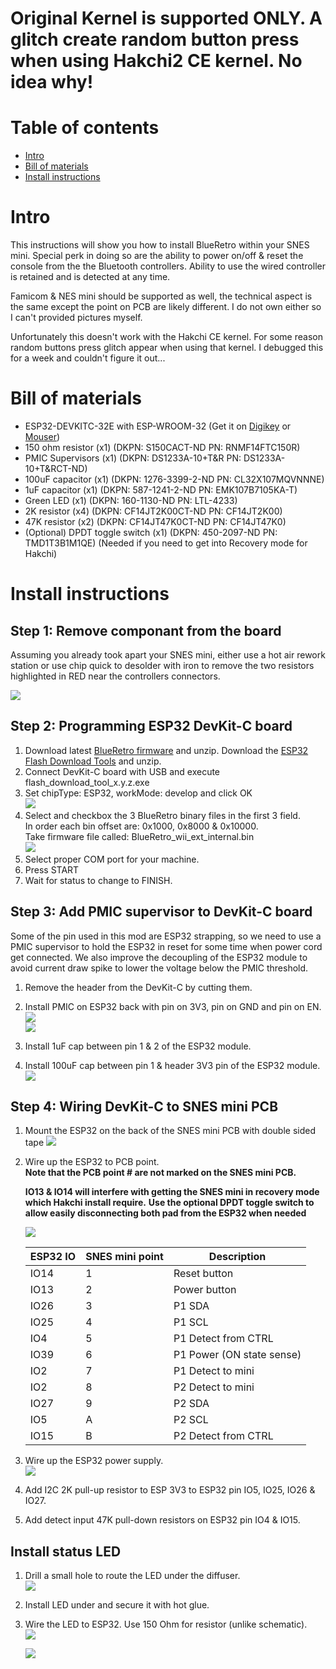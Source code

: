 # **Original Kernel is supported ONLY. A glitch create random button press when using Hakchi2 CE kernel. No idea why!**

# Table of contents
* [Intro](#intro)
* [Bill of materials](#bill-of-materials)
* [Install instructions](#install-instructions)

# Intro
This instructions will show you how to install BlueRetro within your SNES mini.
Special perk in doing so are the ability to power on/off & reset the console from the
the Bluetooth controllers. Ability to use the wired controller is retained and is detected
at any time.

Famicom & NES mini should be supported as well, the technical aspect is the same except the
point on PCB are likely different. I do not own either so I can't provided pictures myself.

Unfortunately this doesn't work with the Hakchi CE kernel. For some reason random buttons
press glitch appear when using that kernel. I debugged this for a week and couldn't figure it out...

# Bill of materials
* ESP32-DEVKITC-32E with ESP-WROOM-32 (Get it on [Digikey](https://www.digikey.com/en/products/detail/espressif-systems/ESP32-DEVKITC-32E/12091810?s=N4IgTCBcDaIKYGcAOBmMBaAJnAbgawEsAXAY3TThAF0BfIA) or [Mouser](https://www.mouser.com/ProductDetail/Espressif-Systems/ESP32-DevKitC-32E?qs=sGAEpiMZZMv0NwlthflBi3XYxq%252BTapwyHnR2%2FrAf4bY%3D))
* 150 ohm resistor (x1) (DKPN: S150CACT-ND PN: RNMF14FTC150R)
* PMIC Supervisors (x1) (DKPN: DS1233A-10+T&R PN: DS1233A-10+T&RCT-ND)
* 100uF capacitor (x1) (DKPN: 1276-3399-2-ND PN: CL32X107MQVNNNE)
* 1uF capacitor (x1) (DKPN: 587-1241-2-ND PN: EMK107B7105KA-T)
* Green LED (x1) (DKPN: 160-1130-ND PN: LTL-4233)
* 2K resistor (x4) (DKPN: CF14JT2K00CT-ND PN: CF14JT2K00)
* 47K resistor (x2) (DKPN: CF14JT47K0CT-ND PN: CF14JT47K0)
* (Optional) DPDT toggle switch (x1) (DKPN: 450-2097-ND PN: TMD1T3B1M1QE) (Needed if you need to get into Recovery mode for Hakchi)

# Install instructions

## Step 1: Remove componant from the board
Assuming you already took apart your SNES mini,
either use a hot air rework station or use chip quick to desolder with iron to remove
the two resistors highlighted in RED near the controllers connectors.

[![](img/mini/pcb_point.png)](img/mini/pcb_point.png)

## Step 2: Programming ESP32 DevKit-C board
1. Download latest [BlueRetro firmware](https://github.com/darthcloud/BlueRetro/releases) and unzip.
   Download the [ESP32 Flash Download Tools](https://www.espressif.com/en/support/download/other-tools) and unzip.
2. Connect DevKit-C board with USB and execute flash_download_tool_x.y.z.exe
3. Set chipType: ESP32, workMode: develop and click OK\
   ![](img/flash_mode.png)
4. Select and checkbox the 3 BlueRetro binary files in the first 3 field.\
   In order each bin offset are: 0x1000, 0x8000 & 0x10000.\
   Take firmware file called: BlueRetro_wii_ext_internal.bin\
   ![](img/flash_config.png)
6. Select proper COM port for your machine.
7. Press START
8. Wait for status to change to FINISH.

## Step 3: Add PMIC supervisor to DevKit-C board
Some of the pin used in this mod are ESP32 strapping, so we need to use a PMIC supervisor
to hold the ESP32 in reset for some time when power cord get connected. We also improve
the decoupling of the ESP32 module to avoid current draw spike to lower the voltage below
the PMIC threshold.

1. Remove the header from the DevKit-C by cutting them.

2. Install PMIC on ESP32 back with pin on 3V3, pin on GND and pin on EN.\
   [![](img/mini/pmic_pinout.png)](img/mini/pmic_pinout.png)\
   [![](img/mini/pmic_esp.png)](img/mini/pmic_esp.png)

2. Install 1uF cap between pin 1 & 2 of the ESP32 module.

3. Install 100uF cap between pin 1 & header 3V3 pin of the ESP32 module.\
   [![](img/mini/esp_big_cap.png)](img/mini/esp_big_cap.png)

## Step 4: Wiring DevKit-C to SNES mini PCB
1. Mount the ESP32 on the back of the SNES mini PCB with double sided tape
   [![](img/mini/esp_mount.png)](img/mini/esp_mount.png)

2. Wire up the ESP32 to PCB point.\
   **Note that the PCB point # are not marked on the SNES mini PCB.**

   **IO13 & IO14 will interfere with getting the SNES mini in recovery mode which Hakchi install require.**
   **Use the optional DPDT toggle switch to allow easily disconnecting both pad from the ESP32 when needed**

   [![](img/mini/pcb_point.png)](img/mini/pcb_point.png)

   **ESP32 IO** | **SNES mini point** | Description
   -|-|-
   IO14 | 1 | Reset button
   IO13 | 2 | Power button
   IO26 | 3 | P1 SDA
   IO25 | 4 | P1 SCL
   IO4 | 5 | P1 Detect from CTRL
   IO39 | 6 | P1 Power (ON state sense)
   IO2 | 7 | P1 Detect to mini
   IO2 | 8 | P2 Detect to mini
   IO27 | 9 | P2 SDA
   IO5 | A | P2 SCL
   IO15 | B | P2 Detect from CTRL

3. Wire up the ESP32 power supply.\
   [![](img/mini/esp_power.jpg)](img/mini/esp_power.jpg)

4. Add I2C 2K pull-up resistor to ESP 3V3 to ESP32 pin IO5, IO25, IO26 & IO27.

5. Add detect input 47K pull-down resistors on ESP32 pin IO4 & IO15.

## Install status LED
1. Drill a small hole to route the LED under the diffuser.\
   [![](img/mini/led.jpg)](img/mini/led.jpg)

2. Install LED under and secure it with hot glue.

3. Wire the LED to ESP32. Use 150 Ohm for resistor (unlike schematic).\
   [![](img/led_io17.png)](img/led_io17.png)

   [![](img/mini/end_result.png)](img/mini/end_result.png)
